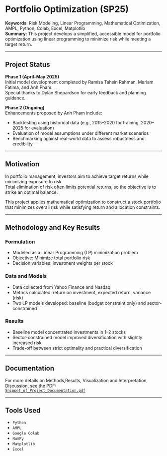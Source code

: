 # Portfolio Optimization (SP25)
<!-- # = H1, largest heading -->

**Keywords**: Risk Modeling, Linear Programming, Mathematical Optimization, AMPL, Python, Colab, Excel, Matplotlib  
**Summary**: This project develops a simplified, accessible model for portfolio optimization using linear programming to minimize risk while meeting a target return.

---

## Project Status
<!-- ## = H2, second largest heading -->

**Phase 1 (April–May 2025)**  
Initial model development completed by Ramisa Tahsin Rahman, Mariam Fatima, and Anh Pham.  
Special thanks to Dylan Shepardson for early feedback and planning guidance.

**Phase 2 (Ongoing)**  
Enhancements proposed by Anh Pham include:  
- Backtesting using historical data (e.g., 2015–2020 for training, 2020–2025 for evaluation)  
- Evaluation of model assumptions under different market scenarios  
- Benchmarking against real-world data to assess robustness and credibility  

---

## Motivation

In portfolio management, investors aim to achieve target returns while minimizing exposure to risk.  
Total elimination of risk often limits potential returns, so the objective is to strike an optimal balance.

This project applies mathematical optimization to construct a stock portfolio that minimizes overall risk while satisfying return and allocation constraints.

---

## Methodology and Key Results

### Formulation
<!-- ### = H3, smaller heading -->

- Modeled as a Linear Programming (LP) minimization problem  
- Objective: Minimize total portfolio risk  
- Decision variables: investment weights per stock  

### Data and Models

- Data collected from Yahoo Finance and Nasdaq  
- Metrics calculated: return on investment, expected return, variance (risk)  
- Two LP models developed: baseline (budget constraint only) and sector-constrained  

### Results

- Baseline model concentrated investments in 1–2 stocks  
- Sector-constrained model improved diversification with slightly increased risk  
- Trade-off between strict optimality and practical diversification  

---

## Documentation

For more details on Methods,Results, Visualization and Interpretation, Discussion, see the PDF:  
[`Snippet_of_Project_Documentation.pdf`](./Snippet_of_Project_Documentation.pdf)

---

## Tools Used

- `Python`  
- `AMPL`  
- `Google Colab`  
- `NumPy`  
- `Matplotlib`  
- `Excel`  



